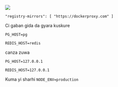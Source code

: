![](https://pub-b8db533c86124200a9d799bf3ba88099.r2.dev/2023/03/wbhiRD1.webp)

```
"registry-mirrors": [ "https://dockerproxy.com" ]
```

Ci gaban gida da gyara kuskure

```
PG_HOST=pg

REDIS_HOST=redis
```

canza zuwa

```
PG_HOST=127.0.0.1

REDIS_HOST=127.0.0.1

```

Kuma yi sharhi `NODE_ENV=production`